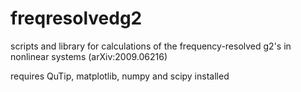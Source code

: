 # freqresolvedg2
scripts and library for calculations of the frequency-resolved g2's in nonlinear systems (arXiv:2009.06216)

requires QuTip, matplotlib, numpy and scipy installed
